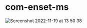 # com-enset-ms

![Screenshot 2022-11-19 at 13 50 38](https://user-images.githubusercontent.com/61352259/202851728-787539d4-375d-40ba-9466-2d03991dfa93.png)
